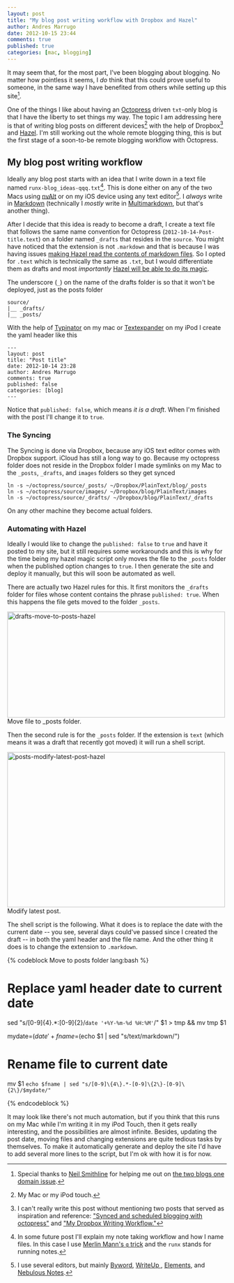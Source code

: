```yaml
---
layout: post
title: "My blog post writing workflow with Dropbox and Hazel"
author: Andres Marrugo
date: 2012-10-15 23:44
comments: true
published: true
categories: [mac, blogging]
---
```


It may seem that, for the most part, I've been blogging about blogging. No matter how pointless it seems, I *do* think that this could prove useful to someone, in the same way I have benefited from others while setting up this site[^foo2].

One of the things I like about having an [Octopress](http://octopress.org/ "Octopress") driven `txt`-only blog is that I have the liberty to set things my way. The topic I am addressing here is that of writing blog posts on different devices[^foo1] with the help of Dropbox[^foo5] and [Hazel][hazel]. I'm still working out the whole remote blogging thing, this is but the first stage of a soon-to-be remote blogging workflow with Octopress. 

<!--more--> 

[^foo1]: My Mac or my iPod touch.

<!-- When I say "different devices" I actually mean three:

- A Macbook Pro at the office, almost always on.
- A Mac Mini at home, often on, but not necessary logged in my user.
- An iPod Touch, always with me. -->

## My blog post writing workflow ##

Ideally any blog post starts with an idea that I write down in a text file named `runx-blog_ideas-qqq.txt`[^foo3]. This is done either on any of the two Macs using [nvAlt](http://brettterpstra.com/project/nvalt/ "nvALT 2.1 - Notational Velocity Fork") or on my iOS device using any text editor[^foo4]. I *always* write in [Markdown](http://daringfireball.net/projects/markdown/ "Daring Fireball: Markdown") (technically I *mostly* write in [Multimarkdown](http://fletcherpenney.net/multimarkdown/ "MultiMarkdown"), but that's another thing). 

After I decide that this idea is ready to become a draft, I create a text file that follows the same name convention for Octopress (``2012-10-14-Post-title.text``) on a folder named ``_drafts`` that resides in the ``source``. You might have noticed that the extension is not ``.markdown`` and that is because I was having issues [making Hazel read the contents of markdown files](http://brettterpstra.com/fixing-spotlight-indexing-of-markdown-content/ "Fixing Spotlight indexing of Markdown content - Brett Terpstra"). So I opted for ``.text`` which is technically the same as ``.txt``, but I would differentiate them as drafts and most *importantly* [Hazel will be able to do its magic](http://macsparky.com/2009/6/3/sorting-and-moving-documents-with-hazel.html "Sorting and Moving Documents with Hazel — MacSparky").

The underscore (``_``) on the name of the drafts folder is so that it won't be deployed, just as the posts folder

	source/
	|__ _drafts/
	|__ _posts/
	
With the help of [Typinator](http://www.ergonis.com/products/typinator/ "Typinator - the fastest text expander in town") on my mac or [Textexpander](http://smilesoftware.com/TextExpander/touch/index.html "TextExpander touch: iOS Typing Shortcuts for iPhone and iPad") on my iPod I create the yaml header like this

	--- 	layout: post 	title: "Post title" 	date: 2012-10-14 23:28 	author: Andres Marrugo 	comments: true 	published: false 	categories: [blog] 	--- 

Notice that ``published: false``, which means *it is a draft*. When I'm finished with the post I'll change it to ``true``. 


### The Syncing ###

The Syncing is done via Dropbox, because any iOS text editor comes with Dropbox support. iCloud has still a long way to go. Because my octopress folder does not reside in the Dropbox folder I made symlinks on my Mac to the ``_posts``, ``_drafts``, and ``images`` folders so they get synced 

	ln -s ~/octopress/source/_posts/ ~/Dropbox/PlainText/blog/_posts
	ln -s ~/octopress/source/images/ ~/Dropbox/blog/PlainText/images
	ln -s ~/octopress/source/_drafts/ ~/Dropbox/blog/PlainText/_drafts
	
On any other machine they become actual folders.

### Automating with Hazel

Ideally I would like to change the ``published: false`` to ``true`` and have it posted to my site, but it still requires some workarounds and this is why for the time being my hazel magic script only moves the file to the ``_posts`` folder when the published option changes to ``true``. I then generate the site and deploy it manually, but this will soon be automated as well.

There are actually two Hazel rules for this. It first monitors the ``_drafts`` folder for files whose content contains the phrase ``published: true``. When this happens the file gets moved to the folder ``_posts``.

<div class="aic" style="width:500px"><a href="http://www.flickr.com/photos/copiancestral/7913589162/" title="drafts-move-to-posts-hazel by copiancestral, on Flickr"><img src="http://farm9.staticflickr.com/8038/7913589162_551eed930a.jpg" width="500" height="243" alt="drafts-move-to-posts-hazel"></a><br>Move file to _posts folder.</div>

Then the second rule is for the ``_posts`` folder. If the extension is ``text`` (which means it was a draft that recently got moved) it will run a shell script.

<div class="aic" style="width:500px"><a href="http://www.flickr.com/photos/copiancestral/7913591478/" title="posts-modify-latest-post-hazel by copiancestral, on Flickr"><img src="http://farm9.staticflickr.com/8458/7913591478_f75d933161.jpg" width="500" height="356" alt="posts-modify-latest-post-hazel"></a><br>Modify latest post.</div>


The shell script is the following. What it does is to replace the date with the current date -- you see, several days could've passed since I created the draft -- in both the yaml header and the file name. And the other thing it does is to change the extension to ``.markdown``.  

{% codeblock Move to posts folder lang:bash  %}

# Replace yaml header date to current date 
sed "s/[0-9]\{4\}.*:[0-9]\{2\}/`date '+%Y-%m-%d %H:%M'`/" $1 > tmp && mv tmp $1

mydate=$(date '+%Y-%m-%d')
fname=$(echo $1 | sed "s/text/markdown/")
# Rename file to current date
mv $1 `echo $fname | sed "s/[0-9]\{4\}.*-[0-9]\{2\}-[0-9]\{2\}/$mydate/"`
	
{% endcodeblock %}

It may look like there's not much automation, but if you think that this runs on my Mac while I'm writing it in my iPod Touch, then it gets really interesting, and the possibilities are almost infinite. Besides, updating the post date, moving files and changing extensions are quite tedious tasks by themselves. To make it automatically generate and deploy the site I'd have to add several more lines to the script, but I'm ok with how it is for now. 

[^foo2]: Special thanks to [Neil Smithline][neilsmithline] for helping me out on [the two blogs one domain issue][github].

[^foo3]: In some future post I'll explain my note taking workflow and how I name files. In this case I use [Merlin Mann's `q` trick](http://www.kungfugrippe.com/post/453204090/q-trick) and the `runx` stands for running notes.

[^foo4]: I use several editors, but mainly [Byword](http://bywordapp.com/ "Byword &bull; A Simple Text Editor for Mac and iOS"), [WriteUp ](http://writeup.prasannag.com/ "WriteUp - with Dropbox"), [Elements](http://www.secondgearsoftware.com/elements/ "Elements &mdash; Dropbox powered text editor for iPhone, iPad and iPod touch from Second Gear"), and [Nebulous Notes](http://nebulousapps.net/ "Nebulous Notes").

[^foo5]: I can't really write this post without mentioning two posts that served as inspiration and reference: ["Synced and scheduled blogging with octopress"][instant-thinking] and ["My Dropbox Writing Workflow."][macstories]

[github]: https://github.com/imathis/octopress/issues/708
[neilsmithline]: http://www.neilsmithline.com/
[andresmarrugo]: http://andresmarrugo.net/blog/2012/08/15/hello-world/
[candlerblog]: http://www.candlerblog.com/2012/04/01/remote-octopress-workflow/
[instant-thinking]: http://instant-thinking.de/2012/08/03/synced-and-scheduled-blogging-with-octopress/
[macstories]: http://www.macstories.net/stories/my-dropbox-writing-workflow/ "My Dropbox Writing Workflow"
[hazel]: http://www.noodlesoft.com/hazel.php "Noodlesoft | Hazel"